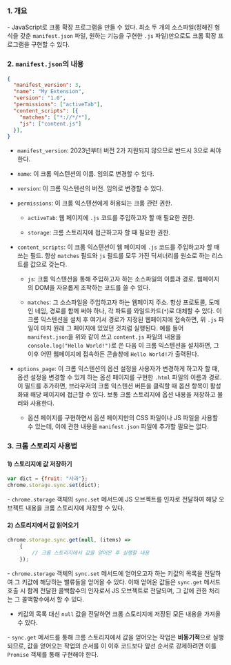 ### 1. 개요

\- JavaScript로 크롬 확장 프로그램을 만들 수 있다. 최소 두 개의 소스파일(정해진 형식을 갖춘 `manifest.json` 파일, 원하는 기능을 구현한 `.js` 파일)만으로도 크롬 확장 프로그램을 구현할 수 있다.


### 2. `manifest.json`의 내용

```JSON
{
  "manifest_version": 3,
  "name": "My Extension",
  "version": "1.0",
  "permissions": ["activeTab"],
  "content_scripts": [{
    "matches": ["*://*/*"],
    "js": ["content.js"]
  }],
}
```

- `manifest_version`: 2023년부터 버전 2가 지원되지 않으므로 반드시 3으로 써야 한다.

- `name`: 이 크롬 익스텐션의 이름. 임의로 변경할 수 있다.

- `version`: 이 크롬 익스텐션의 버전. 임의로 변경할 수 있다.

- `permissions`: 이 크롬 익스텐션에게 허용되는 크롬 관련 권한.

  - `activeTab`: 웹 페이지에 `.js` 코드를 주입하고자 할 때 필요한 권한.

  - `storage`: 크롬 스토리지에 접근하고자 할 때 필요한 권한.

- `content_scripts`: 이 크롬 익스텐션이 웹 페이지에 `.js` 코드를 주입하고자 할 때 쓰는 필드. 항상 `matches` 필드와 `js` 필드를 모두 가진 딕셔너리를 원소로 하는 리스트를 값으로 갖는다.

  - `js`: 크롬 익스텐션을 통해 주입하고자 하는 소스파일의 이름과 경로. 웹페이지의 DOM을 자유롭게 조작하는 코드를 쓸 수 있다.

  - `matches`: 그 소스파일을 주입하고자 하는 웹페이지 주소. 항상 프로토콜, 도메인 네임, 경로를 함께 써야 하나, 각 파트를 와일드카드(`*`)로 대체할 수 있다. 이 크롬 익스텐션을 설치 후 여기서 경로가 지정된 웹페이지에 접속하면, 위 `.js` 파일이 마치 원래 그 페이지에 있었던 것처럼 실행된다. 예를 들어 `manifest.json`을 위와 같이 쓰고 `content.js` 파일의 내용을 `console.log("Hello World!")`로 쓴 다음 이 크롬 익스텐션을 설치하면, 그 이후 어떤 웹페이지에 접속하든 콘솔창에 `Hello World!`가 출력된다.


- `options_page`: 이 크롬 익스텐션의 옵션 설정을 사용자가 변경하게 하고자 할 때, 옵션 설정을 변경할 수 있게 하는 옵션 페이지를 구현한 `.html` 파일의 이름과 경로. 이 필드를 추가하면, 브라우저의 크롬 익스텐션 버튼을 클릭할 때 옵션 항목이 활성화돼 해당 페이지에 접근할 수 있다. 보통 크롬 스토리지에 옵션 내용을 저장하고 불러와 사용한다.

  - 옵션 페이지를 구현하면서 옵션 페이지만의 CSS 파일이나 JS 파일을 사용할 수 있는데, 이에 관한 내용을 `manifest.json` 파일에 추가할 필요는 없다.

### 3. 크롬 스토리지 사용법

#### 1) 스토리지에 값 저장하기

```js
var dict = {fruit: "사과"};
chrome.storage.sync.set(dict);
```

\- `chrome.storage` 객체의 `sync.set` 메서드에 JS 오브젝트를 인자로 전달하여 해당 오브젝트 내용을 크롬 스토리지에 저장할 수 있다. 

#### 2) 스토리지에서 값 읽어오기

```js
chrome.storage.sync.get(null, (items) => 
    {
        // 크롬 스토리지에서 값을 얻어온 후 실행할 내용
    });
```

\- `chrome.storage` 객체의 `sync.set` 메서드에 얻어오고자 하는 키값의 목록을 전달하여 그 키값에 해당하는 밸류들을 얻어올 수 있다. 이때 얻어온 값들은 `sync.get` 메서드 호출 시 함께 전달한 콜백함수의 인자로서 JS 오브젝트로 전달되며, 그 값에 관한 처리는 그 콜백함수에서 할 수 있다.

- 키값의 목록 대신 `null` 값을 전달하면 크롬 스토리지에 저장된 모든 내용을 가져올 수 있다. 

\- `sync.get` 메서드를 통해 크롬 스토리지에서 값을 얻어오는 작업은 **비동기적**으로 실행되므로, 값을 얻어오는 작업의 순서를 이 이후 코드보다 앞선 순서로 강제하려면 이를 `Promise` 객체를 통해 구현해야 한다.